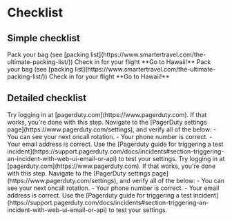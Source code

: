 # Checklist

## Simple checklist

<tabs>

<tab title='Result in browser' >
<simple-checklist>
<step>Pack your bag (see [packing list](https://www.smartertravel.com/the-ultimate-packing-list/))</step>
<step>Check in for your flight</step>
<step>**Go to Hawaii!**</step>
</simple-checklist>
</tab>

<tab title='Markup in .md file' >
<code-block language="markdown">
<simple-checklist>
<step>Pack your bag (see [packing list](https://www.smartertravel.com/the-ultimate-packing-list/))</step>
<step>Check in for your flight</step>
<step>**Go to Hawaii!**</step>
</simple-checklist>
</code-block>
</tab>

</tabs>

## Detailed checklist

<tabs>
<tab title='Result in browser'>
<checklist>

<step title='Verify your PagerDuty access'>
Try logging in at [pagerduty.com](https://www.pagerduty.com). If that works, you're done with this step.
</step>

<step title='Configure PagerDuty'>
Navigate to the [PagerDuty settings page](https://www.pagerduty.com/settings), and verify all of the below:
- You can see your next oncall rotation.
- Your phone number is correct.
- Your email address is correct.
</step>

<step title='Trigger a test incident'>
Use the [Pagerduty guide for triggering a test incident](https://support.pagerduty.com/docs/incidents#section-triggering-an-incident-with-web-ui-email-or-api) to test your settings.
</step>

</checklist>
</tab>
<tab title='Markup in .md file'>
<code-block language='markdown'>
<checklist>

<step title='Verify your PagerDuty access'>
Try logging in at [pagerduty.com](https://www.pagerduty.com). If that works, you're done with this step.
</step>

<step title='Configure PagerDuty'>
Navigate to the [PagerDuty settings page](https://www.pagerduty.com/settings), and verify all of the below:
- You can see your next oncall rotation.
- Your phone number is correct.
- Your email address is correct.
</step>

<step title='Trigger a test incident'>
Use the [Pagerduty guide for triggering a test incident](https://support.pagerduty.com/docs/incidents#section-triggering-an-incident-with-web-ui-email-or-api) to test your settings.
</step>

</checklist>
</code-block>
</tab>
</tabs>
